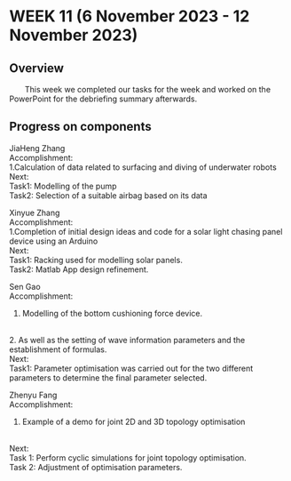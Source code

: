 # WEEK 11 (6 November 2023 - 12 November 2023)

## Overview
&emsp;&emsp;This week we completed our tasks for the week and worked on the PowerPoint for the debriefing summary afterwards.
## Progress on components
JiaHeng Zhang
<br>
Accomplishment:
<br>
1.Calculation of data related to surfacing and diving of underwater robots
<br>
Next:
<br>
Task1: Modelling of the pump
<br>
Task2: Selection of a suitable airbag based on its data
<br>

Xinyue Zhang
<br>
Accomplishment:
<br>
1.Completion of initial design ideas and code for a solar light chasing panel device using an Arduino
<br>
Next:
<br>
Task1: Racking used for modelling solar panels.
<br>
Task2: Matlab App design refinement.
<br>

Sen Gao
<br>
Accomplishment:
<br>
1. Modelling of the bottom cushioning force device.
<br>
2. As well as the setting of wave information parameters and the establishment of formulas.
<br>
Next:
<br>
Task1: Parameter optimisation was carried out for the two different parameters to determine the final parameter selected.
<br>

Zhenyu Fang
<br>
Accomplishment:
<br>
1. Example of a demo for joint 2D and 3D topology optimisation
<br>
Next:
<br>
Task 1: Perform cyclic simulations for joint topology optimisation.
<br>
Task 2: Adjustment of optimisation parameters.






